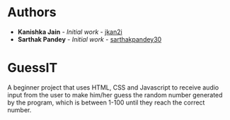 # Authors
* **Kanishka Jain** - *Initial work* - [jkan2i](https://github.com/jkan2i)
* **Sarthak Pandey** - *Initial work* - [sarthakpandey30](https://github.com/sarthapandey30)

# GuessIT
A beginner project that uses HTML, CSS and Javascript to receive audio input from the user to make him/her guess the random number generated by the program, which is between 1-100 until they reach the correct number.


